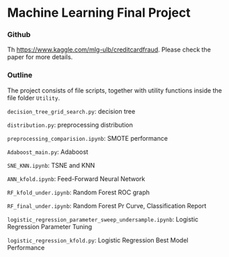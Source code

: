 # Machine Learning Final Project

### Github
Th https://www.kaggle.com/mlg-ulb/creditcardfraud. Please check the paper for more details.


### Outline
The project consists of file scripts, together with utility functions inside the file folder ```Utility```.

```decision_tree_grid_search.py```: decision tree

```distribution.py```: preprocessing distribution

```preprocessing_comparision.ipynb```: SMOTE performance

```Adaboost_main.py```: Adaboost

```SNE_KNN.ipynb```: TSNE and KNN

```ANN_kfold.ipynb```: Feed-Forward Neural Network

```RF_kfold_under.ipynb```: Random Forest ROC graph 

```RF_final_under.ipynb```: Random Forest Pr Curve, Classification Report 

```logistic_regression_parameter_sweep_undersample.ipynb```: Logistic Regression Parameter Tuning

```logistic_regression_kfold.py```: Logistic Regression Best Model Performance



